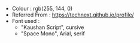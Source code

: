* Colour : rgb(255, 144, 0)
* Referred From : https://technext.github.io/profile/
* Font used : 
    * "Kaushan Script", cursive
    * "Space Mono", Arial, serif